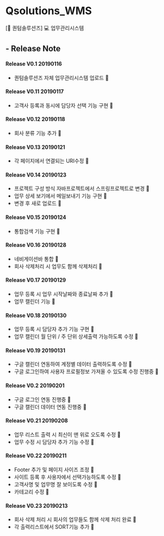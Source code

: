 # Qsolutions_WMS
[:office: 퀀텀솔루션즈] :computer: 업무관리시스템

## - Release Note
#### Release V0.1 20190116
- 퀀텀솔루션즈 자체 업무관리시스템 업로드 :seedling:

#### Release V0.11 20190117
- 고객사 등록과 동시에 담당자 선택 기능 구현 :seedling:

#### Release V0.12 20190118
- 회사 분류 기능 추가 :seedling:

#### Release V0.13 20190121
- 각 페이지에서 연결되는 URI수정 :seedling:

#### Release V0.14 20190123
- 프로젝트 구성 방식 자바프로젝트에서 스프링프로젝트로 변경 :seedling:
- 업무 상세 보기에서 메일보내기 기능 구현 :seedling:
- 변경 후 새로 업로드 :seedling:

#### Release V0.15 20190124
- 통합검색 기능 구현 :seedling:

#### Release V0.16 20190128
- 네비게이션바 통합 :seedling:
- 회사 삭제처리 시 업무도 함께 삭제처리 :seedling:

#### Release V0.17 20190129
- 업무 등록 시 업무 시작날짜와 종료날짜 추가 :seedling:
- 업무 캘린더 기능  :seedling:

#### Release V0.18 20190130
- 업무 등록 시 담당자 추가 기능 구현 :seedling:
- 업무 캘린더 월 단위 / 주 단위 상세출력 가능하도록 수정  :seedling:

#### Release V0.19 20190131
- 구글 캘린더 연동하여 계정별 데이터 출력하도록 수정 :seedling:
- 구글 로그인하여 사용자 프로필정보 가져올 수 있도록 수정 진행중  :seedling:

#### Release V0.2 20190201
- 구글 로그인 연동 진행중 :seedling:
- 구글 캘린더 데이터 연동 진행중 :seedling:

#### Release V0.21 20190208
- 업무 리스트 출력 시 최신이 맨 위로 오도록 수정 :seedling:
- 업무 수정 시 담당자 추가 기능 수정 :seedling:

#### Release V0.22 20190211
- Footer 추가 및 페이지 사이즈 조정 :seedling:
- 사이트 등록 후 사용자에서 선택가능하도록 수정 :seedling:
- 고객사명 및 업무명 잘 보이도록 수정 :seedling:
- 카테고리 수정 :seedling:

#### Release V0.23 20190213
- 회사 삭제 처리 시 회사의 업무들도 함께 삭제 처리 완료 :seedling:
- 각 출력리스트에서 SORT기능 추가 :seedling:




